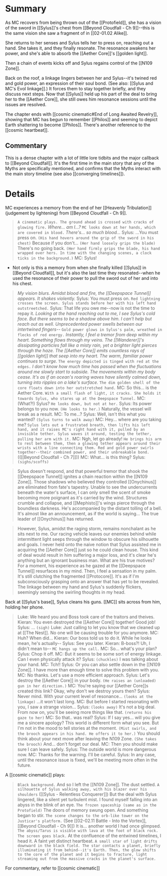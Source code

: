# Summary
As MC recovers from being thrown out of the [[Protofield]], she has a vision of the sword in [[Sylus]]'s chest from [[Beyond Cloudfall - Ch 9]]--this is the same vision she saw a fragment of in [[02-01.02 Alike]].

She returns to her senses and Sylus tells her to press on, reaching out a hand. She takes it, and they finally resonate. The resonance awakens her power, and she's able to absorb the [[Aether Core]]'s [[golden light]].

Then a chain of events kicks off and Sylus regains control of the [[N109 Zone]].

Back on the roof, a linkage lingers between her and Sylus--it's twined red and gold power, an expression of their soul bond. (See also: [[Sylus and MC's Evol linkage]].) It forces them to stay together briefly, and they discuss next steps. Now that [[Sylus]] held up his part of the deal to bring her to the [[Aether Core]], she still owes him resonance sessions until the issues are resolved.

The chapter ends with [[cosmic cinematic#End of Long Awaited Revelry]], showing that MC has begun to remember [[Philos]] and seeming to depict Earth shattering to become [[Philos]]. There's another reference to the [[cosmic heartbeat]].
## Commentary
This is a dense chapter with a lot of little lore tidbits and the major callback to [[Beyond Cloudfall]]. It's the first time in the main story that any of the Myths are specifically mentioned, and confirms that the Myths interact with the main story timeline (see also [[converging timelines]]).

# Details

MC experiences a memory from the end of her [[Heavenly Tribulation]] (judgement by lightening) from [[Beyond Cloudfall - Ch 9]].

>`A cinematic plays. The ground ahead is crossed with cracks of glowing fire.` 
> *Where... am I...?*
> `MC looks down at her hands, which are covered in blood.`
> *There's... so much blood...*
> Sylus: ...You must press on. `(His hand hovers around the grip of the sword in his chest)` Because if you don't... `(Her hand loosely grips the blade)` There's no going back. `(Her hand firmly grips the blade, his hand wrapped over hers. In time with the changing scenes, a clock ticks in the background.)`
> MC: Sylus!
* Not only is this a memory from when she finally killed [[Sylus]] in [[Beyond Cloudfall]], but it's also the last time they resonated--when he used the resonance of their power to pull the sword out of her and into his chest.

> *My vision blurs. Amidst blood and fire, the [[Deepspace Tunnel]] appears. It shakes violently.*
> Sylus: You must press on.
> `Red lightning crosses the screen. Sylus stands before her with his left hand outstreetched.`
> Sylus: That life you owe me--now is not the time to repay it.
> *Looking at the hand reaching out to me, I see Sylus's cold face. But there seems to be a shadow above him. I can't help but reach out as well. Unprecedented power swells between our intertwined fingers--*
> `Gold power glows in Sylus's palm, wreathed in flecks of red energy.`
> *Instantly, I feel a tremor from deep within my heart. Something flows through my veins. The [[Wanderer]]'s dissipating particles fall like a misty rain, yet a brighter light pierces through the haze.
> The [[Aether Core]] emits countless rays of [[golden light]] that seep into my heart. The warm, familiar power continues to surge.*
> `The energy depicted is tinged with red at the edges.`
> *I don't know how much time has passed when the fluctuations around me slowly start to subside. The movements within my body cease. It's as if an ocean's roaring waves have silently calmed down, turning into ripples on a lake's surface.*
> `The dim golden shell of the core floats down into her outstretched hand.`
> MC: So this... is the Aether Core.
> `With a small flash of light, it cracks. She holds it towards Sylus, who stares up at the Deepspace Tunnel.`
> MC: (What?!) Sylus?
> `He looks down, but not at her.`
> Sylus: Its power belongs to you now. `(He looks to her.)` Naturally, the vessel will break as a result.
> MC: To me...?
> Sylus: Well, isn't this what you wanted? `(Sylus turns to walk away)`
> MC: Hey... where are you taking me?
> `Sylus lets out a frustrated breath, then lifts his left hand, and it raises MC's right hand with it, pulled by an invisible tether. Sylus waves it around, testing the tether, pulling her arm with it.`
> MC: Ngh, let go already!
> `He brings his arm to rest between them, then a glowing tether appears around their wrists with a line connecting them. Red and gold power swirls together--their combined power, and their unbreakable bond.` (([[Beyond Cloudfall - Ch 7]]))
> MC: What... is this thing?
> Sylus: `(sighs/scoffs)`


> Sylus doesn't respond, and that powerful tremor that shook the [[Deepspace Tunnel]] ignites a chain reaction within the [[N109 Zone]].
> Those shadows who believed they controlled [[Onychinus]] are eliminated from fate's tapestry. Unable to see the undercurrents beneath the water's surface, I can only smell the scent of smoke becoming more poignant as it's carried by the wind. Structures crumble and collapse, and [[Mephisto]]'s wings pierce through the boundless darkness. He's accompanied by the distant tolling of a bell. It's almost like an announcement, as if the world is saying...
> The true leader of [[Onychinus]] has returned.

> However, Sylus, amidst the raging storm, remains nonchalant as he sits next to me. Our racing vehicle leaves our enemies behind while intermittent light seeps through the window to obscure his silhouette and goals.
> I never held onto the naive notion that Sylus assisted me in acquiring the [[Aether Core]] just so he could clean house. This kind of deal would result in him suffering a major loss, and it's clear he's anything but an ignorant business man.
> What are his true motives?
> For a moment, his experience as he gazed at the [[Deepspace Tunnel]] resurfaces in my mind.
> Then, I feel a sensation in my palm. It's still clutching the fragmented [[Protocore]]. It's as if I'm subconsciously grasping onto an answer that has yet to be revealed.
> The linkage between my hand and Sylus's suddenly flickers, seemingly sensing the swirling thoughts in my head.

Back at [[Sylus's base]], Sylus cleans his guns. [[MC]] sits across from him, holding her phone.
> Luke: We heard you and Boss took care of the traitors and theives.
> Kieran: You even destroyed the [[Aether Core]] together! Good job!
> Sylus: ... `(sigh)`
> Luke: Just calling to let you know that we cleaned up at [[The Nest]]. No one will be causing trouble for you anymore.
> MC: Huh? When did...
> Kieran: Our boss told us to do it. While he looks mean, he's actually--
> Sylus: See you later.
> Kieran: B-boss?! Uh, I didn't mean to--
> `MC hangs up the call.`
> MC: So... what's your plan?
> Sylus: Chop it off.
> MC: But it seems to be some sort of energy linkage. Can I even physically attack it?
> Sylus: `(chuckles)` I was talking about your hand.
> MC: Tch!!
> Sylus: Or you can also settle down in the [[N109 Zone]]. I have more than enough time to solve this problem with you.
> MC: No thanks. Let's use a more efficient approach.
> Sylus: Let's destroy the [[Aether Core]] in your body. `(He raises an (unloaded) gun in her direction.)`
> MC: You're saying our [[Aether Core]]s created this link? Okay, why don't we destroy yours then?
> Sylus: Never mind. With your current level of resonance... `(looks at the linkage)` ...it won't last long.
> MC: But before I started resonating with you, I saw a strange vision...
> Sylus: `(looks away)` It's not a big deal. From now on, you'll be seeing more things like that. `(returns his gaze to her)`
> MC: So that.. was real?
> Sylus: If I say yes... will you give me a sincere apology? This world is different form what you see. But I'm not in the mood to tell stories at the moment. `(Mist swirls, and the brooch appears in his hand. He offers it to her.)` You should think about your next move after leaving the N109 Zone. `(She takes the brooch)` And... don't forget our deal.
> MC: Then you should make sure I can leave safely.
> Sylus: The outside world is more dangerous now.
> MC: Thanks for the warning. I'll be careful.
> Sylus: In any case, until the resonance issue is fixed, we'll be meeting more often in the future.


A [[cosmic cinematic]] plays:
> `Black background.`
> And so I left the [[N109 Zone]]. 
> The dust settled.
> `A silhouette of Sylus walking away, with his blazer over his shoulders` ([[Sylus - Relentless Conquerer]])
> But the deal with Sylus lingered, 
> like a silent yet turbulent mist.
> I found myself falling into an abyss
> in the blink of an eye.
> `The frozen spaceship (same as in the Protofield)`
> The doors of memory swung open.
> And something began to stir.
> `The scene changes to the orb-like tower on the Justicar's platform.` (See [[02-02.11 Battle - Into the Vortex]], [[Beyond Cloudfall - Ch 9]])
> It is...
> another world I had once glimpsed.
> `The abyss/Tarus is visible with lava at the foot of black rock.`
> `The screen goes black.`
> At the confluence of the entwined timelines,
> I head it.
> A faint yet distinct heartbeat.
> `A small star of light drifts downward in the black field. The star contacts a planet, briefly illuminating it from behind--it's Earth. Then, the glow shifts to the core of the planet and it begins to fracture, light streaming out from the massive cracks in the planet's surface.`

For commentary, refer to [[cosmic cinematic]]